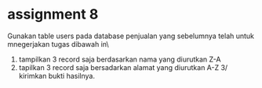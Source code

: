 # assignment 8

Gunakan table users pada database penjualan yang sebelumnya telah untuk mnegerjakan tugas dibawah in\
1. tampilkan 3 record saja berdasarkan nama yang diurutkan Z-A
2. tapilkan 3 record saja bersadarkan alamat yang diurutkan A-Z
3/ kirimkan bukti hasilnya.